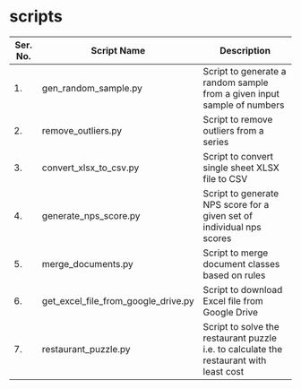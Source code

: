 # scripts

| Ser. No. | Script Name | Description |
|----------|-------------|-------------|
| 1.       | gen_random_sample.py | Script to generate a random sample from a given input sample of numbers |
| 2.       | remove_outliers.py | Script to remove outliers from a series |
| 3.       | convert_xlsx_to_csv.py | Script to convert single sheet XLSX file to CSV |
| 4.       | generate_nps_score.py | Script to generate NPS score for a given set of individual nps scores |
| 5.       | merge_documents.py | Script to merge document classes based on rules |
| 6.       | get_excel_file_from_google_drive.py | Script to download Excel file from Google Drive |
| 7.       | restaurant_puzzle.py | Script to solve the restaurant puzzle i.e. to calculate the restaurant with least cost 
             
